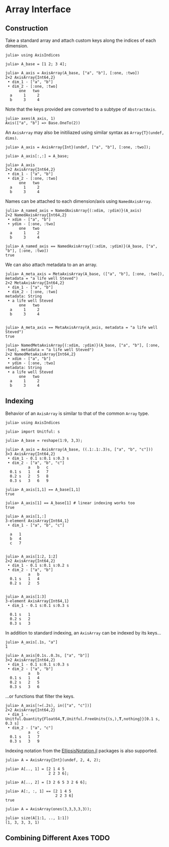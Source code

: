 # Array Interface

## Construction

Take a standard array and attach custom keys along the indices of each dimension.
```jldoctest arrays_interface
julia> using AxisIndices

julia> A_base = [1 2; 3 4];

julia> A_axis = AxisArray(A_base, ["a", "b"], [:one, :two])
2×2 AxisArray{Int64,2}
 • dim_1 - ["a", "b"]
 • dim_2 - [:one, :two]
      one   two  
  a     1     2  
  b     3     4  

```

Note that the keys provided are converted to a subtype of `AbstractAxis`.
```jldoctest arrays_interface
julia> axes(A_axis, 1)
Axis(["a", "b"] => Base.OneTo(2))

```

An `AxisArray` may also be initiliazed using similar syntax as `Array{T}(undef, dims)`.
```jldoctest arrays_interface
julia> A_axis = AxisArray{Int}(undef, ["a", "b"], [:one, :two]);

julia> A_axis[:,:] = A_base;

julia> A_axis
2×2 AxisArray{Int64,2}
 • dim_1 - ["a", "b"]
 • dim_2 - [:one, :two]
      one   two  
  a     1     2  
  b     3     4  

```

Names can be attached to each dimension/axis using `NamedAxisArray`.
```jldoctest arrays_interface
julia> A_named_axis = NamedAxisArray{(:xdim, :ydim)}(A_axis)
2×2 NamedAxisArray{Int64,2}
 • xdim - ["a", "b"]
 • ydim - [:one, :two]
      one   two  
  a     1     2  
  b     3     4  

julia> A_named_axis == NamedAxisArray{(:xdim, :ydim)}(A_base, ["a", "b"], [:one, :two])
true

```

We can also attach metadata to an an array.
```jldoctest arrays_interface
julia> A_meta_axis = MetaAxisArray(A_base, (["a", "b"], [:one, :two]), metadata = "a life well Steved")
2×2 MetaAxisArray{Int64,2}
 • dim_1 - ["a", "b"]
 • dim_2 - [:one, :two]
metadata: String
 • a life well Steved
      one   two
  a     1     2
  b     3     4


julia> A_meta_axis == MetaAxisArray(A_axis, metadata = "a life well Steved")
true

julia> NamedMetaAxisArray{(:xdim, :ydim)}(A_base, ["a", "b"], [:one, :two], metadata = "a life well Steved")
2×2 NamedMetaAxisArray{Int64,2}
 • xdim - ["a", "b"]
 • ydim - [:one, :two]
metadata: String
 • a life well Steved
      one   two
  a     1     2
  b     3     4

```


## Indexing

Behavior of an `AxisArray` is similar to that of the common `Array` type.

```jldoctest indexing_examples
julia> using AxisIndices

julia> import Unitful: s

julia> A_base = reshape(1:9, 3,3);

julia> A_axis = AxisArray(A_base, ((.1:.1:.3)s, ["a", "b", "c"]))
3×3 AxisArray{Int64,2}
 • dim_1 - 0.1 s:0.1 s:0.3 s
 • dim_2 - ["a", "b", "c"]
          a   b   c
  0.1 s   1   4   7
  0.2 s   2   5   8
  0.3 s   3   6   9

julia> A_axis[1,1] == A_base[1,1]
true

julia> A_axis[1] == A_base[1] # linear indexing works too
true

julia> A_axis[1,:]
3-element AxisArray{Int64,1}
 • dim_1 - ["a", "b", "c"]

  a   1
  b   4
  c   7


julia> A_axis[1:2, 1:2]
2×2 AxisArray{Int64,2}
 • dim_1 - 0.1 s:0.1 s:0.2 s
 • dim_2 - ["a", "b"]
          a   b
  0.1 s   1   4
  0.2 s   2   5


julia> A_axis[1:3]
3-element AxisArray{Int64,1}
 • dim_1 - 0.1 s:0.1 s:0.3 s

  0.1 s   1
  0.2 s   2
  0.3 s   3

```

In addition to standard indexing, an `AxisArray` can be indexed by its keys...
```jldoctest indexing_examples
julia> A_axis[.1s, "a"]
1

julia> A_axis[0.1s..0.3s, ["a", "b"]]
3×2 AxisArray{Int64,2}
 • dim_1 - 0.1 s:0.1 s:0.3 s
 • dim_2 - ["a", "b"]
          a   b
  0.1 s   1   4
  0.2 s   2   5
  0.3 s   3   6

```


...or functions that filter the keys.
```jldoctest indexing_examples
julia> A_axis[!=(.2s), in(["a", "c"])]
2×2 AxisArray{Int64,2}
 • dim_1 - Unitful.Quantity{Float64,𝐓,Unitful.FreeUnits{(s,),𝐓,nothing}}[0.1 s, 0.3 s]
 • dim_2 - ["a", "c"]
          a   c
  0.1 s   1   7
  0.3 s   3   9

```

Indexing notation from the [EllipsisNotation.jl](https://github.com/ChrisRackauckas/EllipsisNotation.jl) packages is also supported.
```jldoctest indexing_examples
julia> A = AxisArray{Int}(undef, 2, 4, 2);

julia> A[.., 1] = [2 1 4 5
                   2 2 3 6];

julia> A[.., 2] = [3 2 6 5 3 2 6 6];

julia> A[:, :, 1] == [2 1 4 5
                      2 2 3 6]
true

julia> A = AxisArray(ones(3,3,3,3,3));

julia> size(A[1:1, .., 1:1])
(1, 3, 3, 3, 1)

```

## Combining Different Axes TODO

